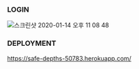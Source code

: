 ### LOGIN
![스크린샷 2020-01-14 오후 11 08 48](https://user-images.githubusercontent.com/55937548/72351763-4c7f8f80-3724-11ea-96fe-a1565a207843.png)

### DEPLOYMENT
https://safe-depths-50783.herokuapp.com/